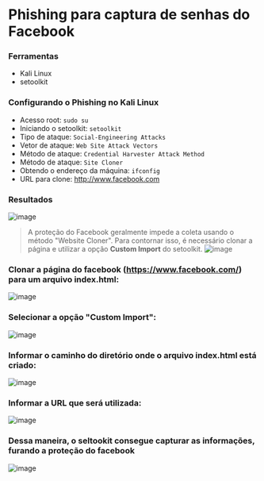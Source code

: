 # Phishing para captura de senhas do Facebook

### Ferramentas

- Kali Linux
- setoolkit

### Configurando o Phishing no Kali Linux

- Acesso root: ``` sudo su ```
- Iniciando o setoolkit: ``` setoolkit ```
- Tipo de ataque: ``` Social-Engineering Attacks ```
- Vetor de ataque: ``` Web Site Attack Vectors ```
- Método de ataque: ```Credential Harvester Attack Method ```
- Método de ataque: ``` Site Cloner ```
- Obtendo o endereço da máquina: ``` ifconfig ```
- URL para clone: http://www.facebook.com

### Resultados
![image](https://github.com/user-attachments/assets/175c92aa-6c0d-4693-b57b-44dcf8752da4)

> A proteção do Facebook geralmente impede a coleta usando o método "Website Cloner". Para contornar isso, é necessário clonar a página e utilizar a opção **Custom Import** do setoolkit.
![image](https://github.com/user-attachments/assets/b36e27bb-584b-4cad-9c0b-3f6cb0b9b621)

### Clonar a página do facebook (https://www.facebook.com/) para um arquivo index.html:
![image](https://github.com/user-attachments/assets/30139399-1e31-4408-8d17-749a900c9009)

### Selecionar a opção "Custom Import":
![image](https://github.com/user-attachments/assets/885c833d-9ca1-4ce5-9faf-9918f99bd1b3)

### Informar o caminho do diretório onde o arquivo index.html está criado:
![image](https://github.com/user-attachments/assets/b0c4e77c-ddb1-40f9-aee4-0a408dbc64fa)

### Informar a URL que será utilizada:
![image](https://github.com/user-attachments/assets/9692c102-ef81-4a01-a3ed-c16980f66e2f)


### Dessa maneira, o seltookit consegue capturar as informações, furando a proteção do facebook
![image](https://github.com/user-attachments/assets/8bc83465-ef27-4757-a166-0a6363cc65a1)




